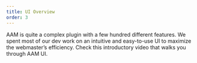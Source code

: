```yaml
---
title: UI Overview
order: 3
---
```


AAM is quite a complex plugin with a few hundred different features. We spent most of our dev work on an intuitive and easy-to-use UI to maximize the webmaster’s efficiency. Check this introductory video that walks you through AAM UI.

<YouTube id="mj5Xa_Wc16Y" />